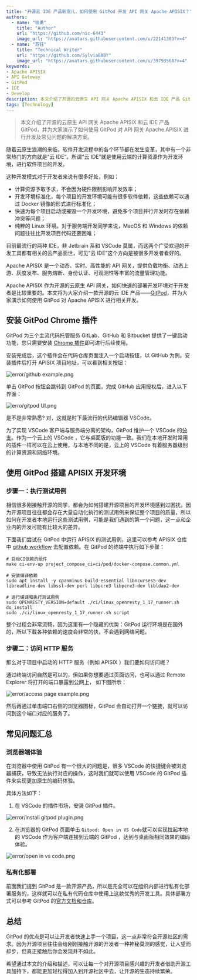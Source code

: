 ```yaml
---
title: "开源云 IDE 产品新宠儿，如何使用 GitPod 开发 API 网关 Apache APISIX？"
authors:
  - name: "钱勇"
    title: "Author"
    url: "https://github.com/nic-6443"
    image_url: "https://avatars.githubusercontent.com/u/22141303?v=4"
  - name: "苏钰"
    title: "Technical Writer"
    url: "https://github.com/SylviaBABY"
    image_url: "https://avatars.githubusercontent.com/u/39793568?v=4"
keywords: 
- Apache APISIX
- API Gateway
- GitPod
- IDE
- Develop
description: 本文介绍了开源的云原生 API 网关 Apache APISIX 和云 IDE 产品 GitPod，并为大家演示如何使用 GitPod 对 API 网关 Apache APISIX 进行开发及常见问题的解决方案。
tags: [Technology]
---
```


> 本文介绍了开源的云原生 API 网关 Apache APISIX 和云 IDE 产品 GitPod，并为大家演示了如何使用 GitPod 对 API 网关 Apache APISIX 进行开发及常见问题的解决方案。

<!--truncate-->

随着云原生浪潮的来临，软件开发流程中的各个环节都在发生变革，其中有一个非常热门的方向就是“云 IDE”。所谓“云 IDE”就是使用云端的计算资源作为开发环境，进行软件项目的开发。

这种开发模式对于开发者来说有很多好处，例如：

- 计算资源予取予求，不会因为硬件限制影响开发效率；
- 开发环境标准化，每个项目的开发环境可能有很多软件依赖，这些依赖可以通过 Docker 镜像的形式进行标准化；
- 快速为每个项目启动或摧毁一个开发环境，避免多个项目并行开发时存在依赖冲突等问题；
- 纯粹的 Linux 环境。对于服务端开发同学来说，MacOS 和 Windows 的依赖问题往往比开发项目代码还要困难；

目前最流行的两种 IDE，非 Jetbrain 系和 VSCode 莫属，而这两个广受欢迎的开发工具都有相关的云产品面世，可见“云 IDE”这个方向是被很多开发者看好的。

Apache APISIX 是一个动态、实时、高性能的 API 网关，提供负载均衡、动态上游、灰度发布、服务熔断、身份认证、可观测性等丰富的流量管理功能。

Apache APISIX 作为开源的云原生 API 网关，如何快速的部署开发环境对于开发者是比较重要的。本文将为大家介绍一款开源的云 IDE 产品——[GitPod](https://gitpod.io/)，并为大家演示如何使用 GitPod 对 Apache APISIX 进行相关开发。

## 安装 GitPod Chrome 插件

GitPod 为三个主流代码托管服务 GitLab、GitHub 和 Bitbucket 提供了一键启动功能，您只需要安装 [Chrome 插件](https://chrome.google.com/webstore/detail/gitpod-always-ready-to-co/dodmmooeoklaejobgleioelladacbeki)即可进行后续使用。

安装完成后，这个插件会在代码仓库页面注入一个启动按钮，以 GitHub 为例。安装插件后打开 APISIX 项目地址，可以看到相关按钮：

![error/github example.png](https://static.apiseven.com/202108/1646233179407-391328ba-68cd-41df-8454-3c7d280bbc6e.png)

单击 GitPod 按钮会跳转到 GitPod 的页面，完成 GitHub 应用授权后，进入以下界面：

![erro/gitpod UI.png](https://static.apiseven.com/202108/1646233426671-547eb71c-9294-43af-b144-ea3298343341.png)

是不是非常熟悉? 对，这就是时下最流行的代码编辑器 VSCode。

为了实现 VSCode 客户端与服务端分离的架构，GitPod 维护一个 VSCode 的[分支](https://github.com/gitpod-io/openvscode-server)。作为一个云上的 VSCode ，它与桌面版的功能一致。我们在本地开发时常用的插件一样可以在云上使用，与本地不同的是，云上的 VSCode 有着服务器级别的计算资源和网络环境。

## 使用 GitPod 搭建 APISIX 开发环境

### 步骤一：执行测试用例

相信很多刚接触开源的同学，都会为如何搭建开源项目的开发环境感到过困扰，因为开源项目往往都会存在大量自动化执行的测试用例来保证整个项目的质量，所以如何在开发者本地运行这些测试用例，可能是我们遇到的第一个问题，这一点和企业内的开发可能有比较大的差异。

下面我们尝试在 GitPod 中运行 APISIX 的测试用例，这里可以参考 APISIX 仓库中 [github workflow](https://github.com/apache/apisix/blob/master/.github/workflows/build.yml) 去配置依赖。在 GitPod 的终端中执行如下步骤：

```Shell
# 启动CI依赖的组件
make ci-env-up project_compose_ci=ci/pod/docker-compose.common.yml

# 安装编译依赖
sudo apt install -y cpanminus build-essential libncurses5-dev libreadline-dev libssl-dev perl libpcre3 libpcre3-dev libldap2-dev

# 进行编译和执行测试用例
sudo OPENRESTY_VERSION=default ./ci/linux_openresty_1_17_runner.sh do_install
sudo ./ci/linux_openresty_1_17_runner.sh script
```

整个过程会非常流畅，因为这里有一个隐藏的优势：GitPod 运行环境是在国外的，所以下载各种依赖的速度会非常的快，不会遇到网络问题。

### 步骤二：访问 HTTP 服务

那么对于项目中启动的 HTTP 服务（例如 APISIX ）我们要如何访问呢？

通过终端访问自然是可以的，但如果你想要通过页面访问，也可以通过 Remote Explorer 将打开的端口暴露到公网上， 如下图所示：

![error/access page example.png](https://static.apiseven.com/202108/1646234288822-b7e30fce-604f-451a-b87f-3b72309b246a.png)

然后再通过单击端口右侧的浏览器图标，GitPod 会自动打开一个链接，就可以访问到这个端口对应的服务了。

## 常见问题汇总

### 浏览器端体验

在浏览器中使用 GitPod 有一个很大的问题是，很多 VSCode 的快捷键会被浏览器捕获，导致无法执行对应的操作，这时我们就可以使用 VSCode 的 GitPod 插件来实现更加原生的编码体验。

具体方法如下：

1. 在 VSCode 的插件市场，安装 GitPod 插件。

![error/install gitpod plugin.png](https://static.apiseven.com/202108/1646234524665-0e860b0b-ec80-4ba9-a893-cfa79d3f48c3.png)

2. 在浏览器的 GitPod 页面单击 `Gitpod: Open in VS Code`就可以实现拉起本地的 VSCode 作为客户端连接到云端的 GitPod ，达到与桌面版相同效果的编码体验。

![error/open in vs code.png](https://static.apiseven.com/202108/1646234630208-bc8912a8-9542-4888-9cde-8889631d2ea8.png)

### 私有化部署

前面我们提到 GitPod 是一款开源产品，所以是完全可以在组织内部进行私有化部署服务的，这样就可以在私有代码仓库中使用上这款优秀的开发工具。具体部署方式可以参考 GitPod 的[官方文档和仓库](https://github.com/gitpod-io/gitpod)。

## 总结

GitPod 的优点是可以让开发者快速上手一个项目，这一点非常符合开源社区的需求。因为开源项目往往会给刚刚接触开源的开发者一种神秘莫测的感觉，让人望而却步，但真正接触后你会发现并不如此。

希望通过本文的介绍和描述，可以让每一个对开源项目感兴趣的开发者借助开源工具加持下，都能更加轻松得加入到开源社区中去，让开源的生态持续繁荣。
